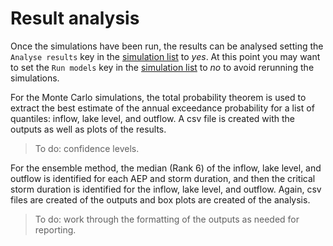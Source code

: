 # Result analysis
Once the simulations have been run, the results can be analysed setting the ```Analyse results``` key in the [simulation list](SubDocs/sim_list.md.html) to *yes*. At this point you may want to set the ```Run models``` key in the [simulation list](SubDocs/sim_list.md.html) to *no* to avoid rerunning the simulations. 

For the Monte Carlo simulations, the total probability theorem is used to extract the best estimate of the annual exceedance probability for a list of quantiles: inflow, lake level, and outflow. A csv file is created with the outputs as well as plots of the results. 
>To do: confidence levels.

For the ensemble method, the median (Rank 6) of the inflow, lake level, and outflow is identified for each AEP and storm duration, and then the critical storm duration is identified for the inflow, lake level, and outflow. Again, csv files are created of the outputs and box plots are created of the analysis. 
> To do: work through the formatting of the outputs as needed for reporting. 